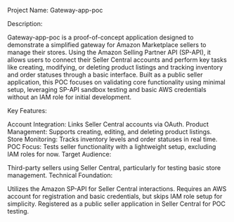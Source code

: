 Project Name: Gateway-app-poc

Description:

Gateway-app-poc is a proof-of-concept application designed to demonstrate a simplified gateway for Amazon Marketplace sellers to manage their stores. Using the Amazon Selling Partner API (SP-API), it allows users to connect their Seller Central accounts and perform key tasks like creating, modifying, or deleting product listings and tracking inventory and order statuses through a basic interface. Built as a public seller application, this POC focuses on validating core functionality using minimal setup, leveraging SP-API sandbox testing and basic AWS credentials without an IAM role for initial development.

Key Features:

Account Integration: Links Seller Central accounts via OAuth.
Product Management: Supports creating, editing, and deleting product listings.
Store Monitoring: Tracks inventory levels and order statuses in real time.
POC Focus: Tests seller functionality with a lightweight setup, excluding IAM roles for now.
Target Audience:

Third-party sellers using Seller Central, particularly for testing basic store management.
Technical Foundation:

Utilizes the Amazon SP-API for Seller Central interactions.
Requires an AWS account for registration and basic credentials, but skips IAM role setup for simplicity.
Registered as a public seller application in Seller Central for POC testing.